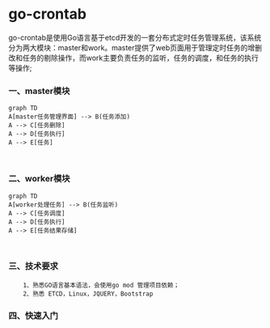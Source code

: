 # go-crontab

go-crontab是使用Go语言基于etcd开发的一套分布式定时任务管理系统，该系统分为两大模块：master和work。master提供了web页面用于管理定时任务的增删改和任务的剔除操作，而work主要负责任务的监听，任务的调度，和任务的执行等操作;

### 一、master模块

```mermaid
graph TD
A[master任务管理界面] --> B(任务添加)
A --> C[任务删除]
A --> D[任务执行]	
A --> E[任务]
  
  
```

### 二、worker模块

```mermaid
graph TD
A[worker处理任务] --> B(任务监听)
A --> C[任务调度]
A --> D[任务执行]	
A --> E[任务结果存储]
  
  
```

### 三、技术要求

		1、熟悉GO语言基本语法，会使用go mod 管理项目依赖；
		2、熟悉 ETCD，Linux，JQUERY，Bootstrap



### 四、快速入门

